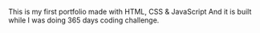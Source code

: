 This is my first portfolio made with HTML, CSS &amp; JavaScript
And it is built while I was doing 365 days coding challenge.
